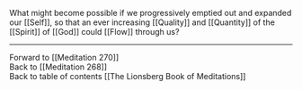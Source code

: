 What might become possible if we progressively emptied out and expanded our [[Self]], so that an ever increasing [[Quality]] and [[Quantity]] of the [[Spirit]] of [[God]] could [[Flow]] through us?

___

Forward to [[Meditation 270]]  
Back to [[Meditation 268]]  
Back to table of contents [[The Lionsberg Book of Meditations]]  